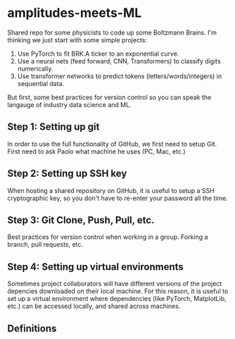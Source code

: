 # amplitudes-meets-ML
Shared repo for some physicists to code up some Boltzmann Brains. I'm thinking we just start with some simple projects:

1) Use PyTorch to fit BRK.A ticker to an exponential curve.
2) Use a neural nets (feed forward, CNN, Transformers) to classify digits numerically.
3) Use transformer networks to predict tokens (letters/words/integers) in sequential data.

But first, some best practices for version control so you can speak the langauge of industry data science and ML. 

## Step 1: Setting up git
In order to use the full functionality of GitHub, we first need to setup Git. First need to ask Paolo what machine he uses (PC, Mac, etc.)

## Step 2: Setting up SSH key
When hosting a shared repository on GitHub, it is useful to setup a SSH cryptographic key, so you don't have to re-enter your password all the time.

## Step 3: Git Clone, Push, Pull, etc.
Best practices for version control when working in a group. Forking a branch, pull requests, etc.

## Step 4: Setting up virtual environments
Sometimes project collaborators will have different versions of the project depencies downloaded on their local machine. For this reason, it is useful to set up a virtual environment where dependencies (like PyTorch, MatplotLib, etc.) can be accessed locally, and shared across machines.

## Definitions